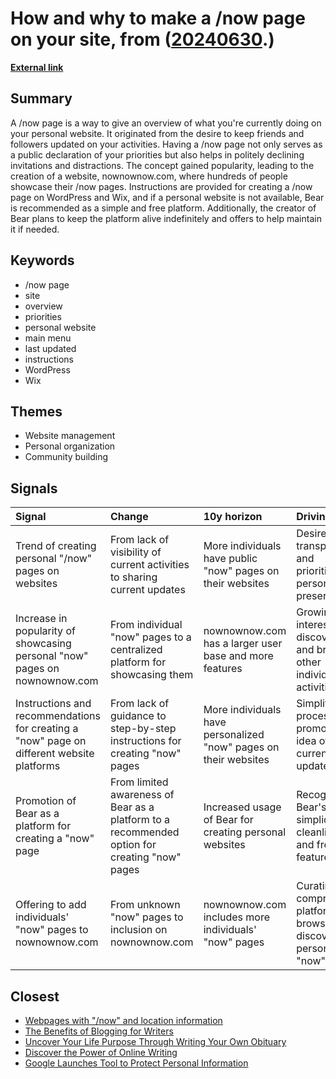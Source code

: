 # __How and why to make a /now page on your site__, from ([20240630](https://kghosh.substack.com/p/20240630).)

__[External link](https://sive.rs/now2)__



## Summary

A /now page is a way to give an overview of what you're currently doing on your personal website. It originated from the desire to keep friends and followers updated on your activities. Having a /now page not only serves as a public declaration of your priorities but also helps in politely declining invitations and distractions. The concept gained popularity, leading to the creation of a website, nownownow.com, where hundreds of people showcase their /now pages. Instructions are provided for creating a /now page on WordPress and Wix, and if a personal website is not available, Bear is recommended as a simple and free platform. Additionally, the creator of Bear plans to keep the platform alive indefinitely and offers to help maintain it if needed.

## Keywords

* /now page
* site
* overview
* priorities
* personal website
* main menu
* last updated
* instructions
* WordPress
* Wix

## Themes

* Website management
* Personal organization
* Community building

## Signals

| Signal                                                                                    | Change                                                                                        | 10y horizon                                                      | Driving force                                                                       |
|:------------------------------------------------------------------------------------------|:----------------------------------------------------------------------------------------------|:-----------------------------------------------------------------|:------------------------------------------------------------------------------------|
| Trend of creating personal "/now" pages on websites                                       | From lack of visibility of current activities to sharing current updates                      | More individuals have public "now" pages on their websites       | Desire for transparency and prioritization in personal online presence              |
| Increase in popularity of showcasing personal "now" pages on nownownow.com                | From individual "now" pages to a centralized platform for showcasing them                     | nownownow.com has a larger user base and more features           | Growing interest in discovering and browsing other individuals' activities          |
| Instructions and recommendations for creating a "now" page on different website platforms | From lack of guidance to step-by-step instructions for creating "now" pages                   | More individuals have personalized "now" pages on their websites | Simplifying the process and promoting the idea of sharing current updates           |
| Promotion of Bear as a platform for creating a "now" page                                 | From limited awareness of Bear as a platform to a recommended option for creating "now" pages | Increased usage of Bear for creating personal websites           | Recognition of Bear's simplicity, cleanliness, and free features                    |
| Offering to add individuals' "now" pages to nownownow.com                                 | From unknown "now" pages to inclusion on nownownow.com                                        | nownownow.com includes more individuals' "now" pages             | Curating a comprehensive platform for browsing and discovering personal "now" pages |

## Closest

* [Webpages with "/now" and location information](775f5098e912a79970d07484b15ebfa5)
* [The Benefits of Blogging for Writers](6b3692a1d1a6c0c95fdf258204f85ebb)
* [Uncover Your Life Purpose Through Writing Your Own Obituary](79a6611a5ca08000186de0aab21aba26)
* [Discover the Power of Online Writing](46b4e8c6a339d8aca69fb892aae8f981)
* [Google Launches Tool to Protect Personal Information](b5874f0dc7f077a23317b07aa5e60ea8)